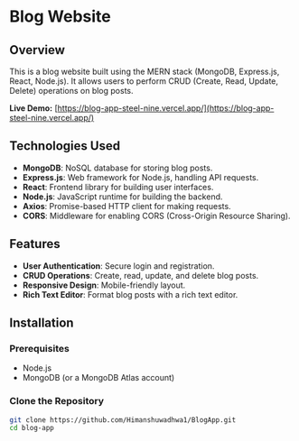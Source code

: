 # Blog Website

## Overview
This is a blog website built using the MERN stack (MongoDB, Express.js, React, Node.js). It allows users to perform CRUD (Create, Read, Update, Delete) operations on blog posts.

**Live Demo:** [https://blog-app-steel-nine.vercel.app/](https://blog-app-steel-nine.vercel.app/)

## Technologies Used
- **MongoDB**: NoSQL database for storing blog posts.
- **Express.js**: Web framework for Node.js, handling API requests.
- **React**: Frontend library for building user interfaces.
- **Node.js**: JavaScript runtime for building the backend.
- **Axios**: Promise-based HTTP client for making requests.
- **CORS**: Middleware for enabling CORS (Cross-Origin Resource Sharing).

## Features
- **User Authentication**: Secure login and registration.
- **CRUD Operations**: Create, read, update, and delete blog posts.
- **Responsive Design**: Mobile-friendly layout.
- **Rich Text Editor**: Format blog posts with a rich text editor.

## Installation

### Prerequisites
- Node.js
- MongoDB (or a MongoDB Atlas account)

### Clone the Repository
```bash
git clone https://github.com/Himanshuwadhwa1/BlogApp.git
cd blog-app
